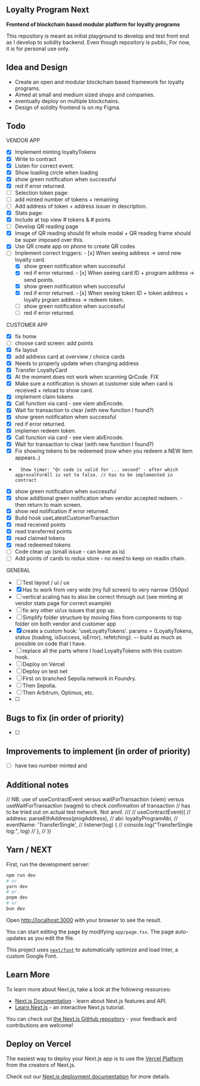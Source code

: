 ## Loyalty Program Next 
**Frontend of blockchain based modular platform for loyalty programs**

This repository is meant as initial playground to develop and test front end as I develop to solidity backend. 
Even though repository is public, For now, it is for personal use only. 

## Idea and Design

- Create an open and modular blockchain based framework for loyalty programs. 
- Aimed at small and medium sized shops and companies. 
- eventually deploy on multiple blockchains. 
- Design of solidity frontend is on my Figma. 

## Todo   
VENDOR APP 
- [x]  Implement minting loyaltyTokens 
  - [x]  Write to contract
  - [x]  Listen for correct event. 
  - [x]  Show loading circle when loading
  - [x]  show green notification when successful
  - [x]  red if error returned. 
- [ ]  Selection token page: 
  - [ ]  add minted number of tokens + remaining 
  - [ ]  Add address of token + address issuer in description.
- [x]  Stats page: 
  - [x]  Include at top view # tokens & # points 
- [ ]  Develop QR reading page
  - [x]  Image of QR reading should fit whole modal + QR reading frame should be super imposed over this. 
  - [x]  Use QR create app on phone to create QR codes
  - [ ]  Implement correct triggers: 
    - [x]  When seeing address -> send new loyalty card. 
      - [x]  show green notification when successful
      - [x]  red if error returned.
    - [x]  When seeing card ID + program address -> send points.
      - [x]  show green notification when successful
      - [x]  red if error returned. 
    - [x]  When seeing token ID + token address + loyalty prgram address -> redeem token.
      - [ ] show green notification when successful
      - [ ] red if error returned.
  
CUSTOMER APP 
- [x]   fix home 
  - [ ]   choose card screen: add points 
  - [x]   fix layout 
  - [x]   add address card at overview / choice cards 
  - [x]   Needs to properly update when changing address
- [x]   Transfer LoyaltyCard
  - [x]   At the moment does not work when scanning QrCode. FIX 
  - [x]   Make sure a notification is shown at customer side when card is received + reload to show card. 
- [x]   implement claim tokens
  - [x]   Call function via card - see viem abiEncode. 
  - [x]   Wait for transaction to clear (with new function I found?)
  - [x]   show green notification when successful
  - [x]   red if error returned. 
- [x]   implemen redeem token. 
  - [x]   Call function via card - see viem abiEncode. 
  - [x]   Wait for transaction to clear (with new function I found?) 
  - [x]   Fix showing tokens to be redeemed (now when you redeem a NEW item appears..)
  -       Show timer: "Qr code is valid for ... second" - after which approvalForAll is set to false. // has to be implemented in contract 
  - [x]   show green notification when successful
  - [x]   show additional green notification when vendor accepted redeem. - then return to main screen. 
  - [x]   show red notification if error returned. 
- [x]   Build hook useLatestCustomerTransaction 
  - [x]   read received points
  - [x]   read transferred points
  - [x]   read claimed tokens 
  - [x]   read redeemed tokens 
- [ ]   Code clean up (small issue - can leave as is)
  - [ ]   Add points of cards to redux store - no need to keep on readin chain.  

GENERAL 
- [ ]  Test layout / ui / ux 
  - [x]  Has to work from very wide (my full screen) to very narrow (350px) 
  - [ ]  vertical scaling has to also be correct through out (see minting at vendor stats page for correct example)
  - [ ]  fix any other ui/ux issues that pop up. 
- [ ]  Simplify folder structure by moving files from components to top folder oin both vendor and customer app 
  - [x]  create a custom hook: 'useLoyaltyTokens'. params = {LoyaltyTokens, status (loading, isSuccess, isError), refetching}.  -- build as much as possible on code that I have. 
  - [ ]  replace all the parts where I load LoyaltyTokens with this custom hook. 
- [ ]  Deploy on Vercel 
- [ ]  Deploy on test net
  - [ ]  First on branched Sepolia network in Foundry.
  - [ ]  Then Sepolia.  
  - [ ]  Then Arbitrum, Optimus, etc. 
  - [ ]  

## Bugs to fix (in order of priority)
- [ ]  

## Improvements to implement (in order of priority)
- [ ]  have two number minted and 

## Additional notes 
  // NB: use of useContractEvent versus waitForTransaction (viem) versus useWaitForTransaction (wagmi) to check confirmaiton of transaction
  // has to be tried out on actual test network. Not anvil. 
  /// 
  // useContractEvent({
  //   address: parseEthAddress(progAddress),
  //   abi: loyaltyProgramAbi,
  //   eventName: 'TransferSingle',
  //   listener(log) {
  //     console.log("TransferSingle log:", log)
  //   },
  // })

## Yarn / NEXT 

First, run the development server:

```bash
npm run dev
# or
yarn dev
# or
pnpm dev
# or
bun dev
```

Open [http://localhost:3000](http://localhost:3000) with your browser to see the result.

You can start editing the page by modifying `app/page.tsx`. The page auto-updates as you edit the file.

This project uses [`next/font`](https://nextjs.org/docs/basic-features/font-optimization) to automatically optimize and load Inter, a custom Google Font.

## Learn More

To learn more about Next.js, take a look at the following resources:

- [Next.js Documentation](https://nextjs.org/docs) - learn about Next.js features and API.
- [Learn Next.js](https://nextjs.org/learn) - an interactive Next.js tutorial.

You can check out [the Next.js GitHub repository](https://github.com/vercel/next.js/) - your feedback and contributions are welcome!

## Deploy on Vercel

The easiest way to deploy your Next.js app is to use the [Vercel Platform](https://vercel.com/new?utm_medium=default-template&filter=next.js&utm_source=create-next-app&utm_campaign=create-next-app-readme) from the creators of Next.js.

Check out our [Next.js deployment documentation](https://nextjs.org/docs/deployment) for more details.
